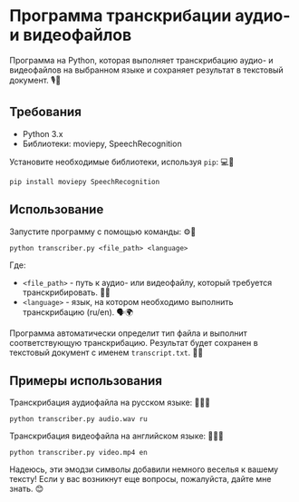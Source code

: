 # Программа транскрибации аудио- и видеофайлов

Программа на Python, которая выполняет транскрибацию аудио- и видеофайлов на выбранном языке и сохраняет результат в текстовый документ. 🎙️📄

## Требования

- Python 3.x
- Библиотеки: moviepy, SpeechRecognition

Установите необходимые библиотеки, используя `pip`: 💻🔧

```shell
pip install moviepy SpeechRecognition
```

## Использование

Запустите программу с помощью команды: ⚙️🚀

```shell
python transcriber.py <file_path> <language>
```

Где:
- `<file_path>` - путь к аудио- или видеофайлу, который требуется транскрибировать. 🎵🎥
- `<language>` - язык, на котором необходимо выполнить транскрибацию (ru/en). 🗣️🌍

Программа автоматически определит тип файла и выполнит соответствующую транскрибацию. Результат будет сохранен в текстовый документ с именем `transcript.txt`. 💾📝

## Примеры использования

Транскрибация аудиофайла на русском языке: 🎵🇷🇺

```shell
python transcriber.py audio.wav ru
```

Транскрибация видеофайла на английском языке: 🎥🇺🇸

```shell
python transcriber.py video.mp4 en
```

Надеюсь, эти эмодзи символы добавили немного веселья к вашему тексту! Если у вас возникнут еще вопросы, пожалуйста, дайте мне знать. 😊
